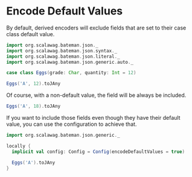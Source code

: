 # Encode Default Values

By default, derived encoders will exclude fields that are set to their 
case class default value.

```scala mdoc:bateman:jany
import org.scalawag.bateman.json._
import org.scalawag.bateman.json.syntax._
import org.scalawag.bateman.json.literal._
import org.scalawag.bateman.json.generic.auto._

case class Eggs(grade: Char, quantity: Int = 12)

Eggs('A', 12).toJAny
```

Of course, with a non-default value, the field will be always be included.

```scala mdoc:bateman:jany
Eggs('A', 18).toJAny
```


If you want to include those fields even though they have their default 
value, you can use the configuration to achieve that.

```scala mdoc:bateman:jany
import org.scalawag.bateman.json.generic._

locally {
  implicit val config: Config = Config(encodeDefaultValues = true)

  Eggs('A').toJAny
}
```
